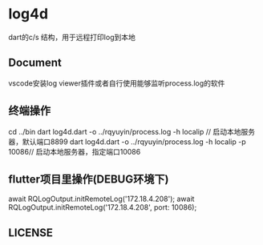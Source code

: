 # log4d

dart的c/s 结构，用于远程打印log到本地

## Document

vscode安装log viewer插件或者自行使用能够监听process.log的软件

## 终端操作
cd ../bin
dart log4d.dart -o ../rqyuyin/process.log -h localip // 启动本地服务器，默认端口8899
dart log4d.dart -o ../rqyuyin/process.log -h localip -p 10086// 启动本地服务器，指定端口10086

## flutter项目里操作(DEBUG环境下)
await RQLogOutput.initRemoteLog('172.18.4.208');
await RQLogOutput.initRemoteLog('172.18.4.208', port: 10086);

## LICENSE
